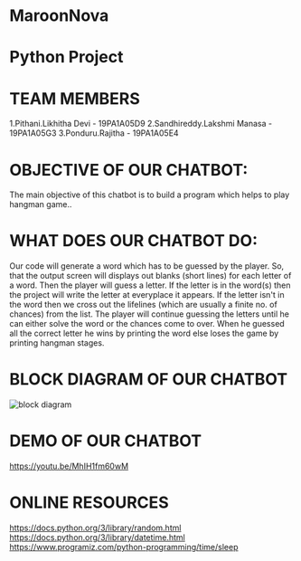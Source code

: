 # MaroonNova
# Python Project

# TEAM MEMBERS

1.Pithani.Likhitha Devi - 19PA1A05D9
2.Sandhireddy.Lakshmi Manasa - 19PA1A05G3
3.Ponduru.Rajitha - 19PA1A05E4

#  OBJECTIVE OF OUR CHATBOT:

  The main objective of this chatbot is to build a program which helps to play hangman game..

#  WHAT DOES OUR CHATBOT DO:

Our code will generate a word which has to be guessed by the player. So, that the output screen will displays out blanks (short lines) for each letter of a word. Then the player will guess a letter. If the letter is in the word(s) then the project will write the letter at everyplace it appears. If the letter isn't in the word then we cross out the lifelines (which are usually a finite no. of chances) from the list. The player will continue guessing the letters until he can either solve the word or the chances come to over. When he guessed all the correct letter he wins by printing the word else loses the game by printing hangman stages.

#  BLOCK DIAGRAM OF OUR CHATBOT

![block diagram](https://raw.githubusercontent.com/Rajitha-19/MaroonNova/main/Block%20diagram%20of%20chat%20bot.PNG)

#  DEMO OF OUR CHATBOT

https://youtu.be/MhIH1fm60wM

#  ONLINE RESOURCES

https://docs.python.org/3/library/random.html
https://docs.python.org/3/library/datetime.html
https://www.programiz.com/python-programming/time/sleep



